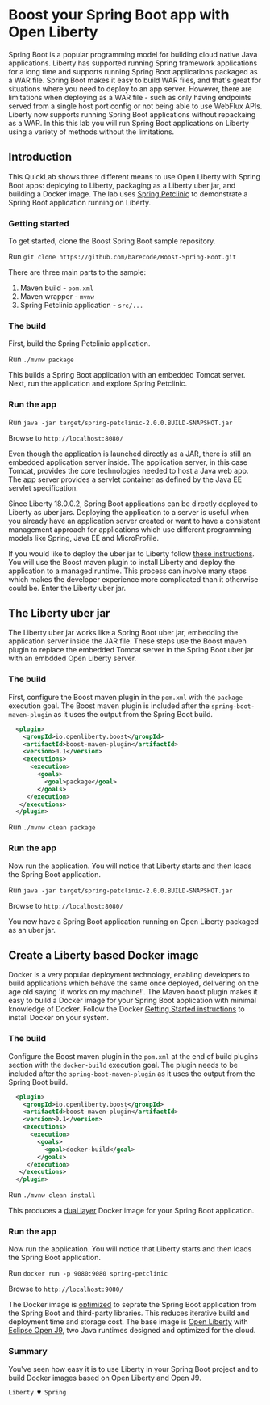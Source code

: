 # Boost your Spring Boot app with Open Liberty

Spring Boot is a popular programming model for building cloud native Java applications. Liberty has supported running Spring framework applications for a long time and supports running Spring Boot applications packaged as a WAR file. Spring Boot makes it easy to build WAR files, and that's great for situations where you need to deploy to an app server. However, there are limitations when deploying as a WAR file - such as only having endpoints served from a single host port config or not being able to use WebFlux APIs. Liberty now supports running Spring Boot applications without repackaing as a WAR. In this this lab you will run Spring Boot applications on Liberty using a variety of methods without the limitations.

## Introduction

This QuickLab shows three different means to use Open Liberty with Spring Boot apps: deploying to Liberty, packaging as a Liberty uber jar, and building a Docker image. The lab uses [Spring Petclinic](https://github.com/spring-projects/spring-petclinic) to demonstrate a Spring Boot application running on Liberty.

### Getting started

To get started, clone the Boost Spring Boot sample repository.

Run `git clone https://github.com/barecode/Boost-Spring-Boot.git`

There are three main parts to the sample:

1. Maven build - `pom.xml`
2. Maven wrapper - `mvnw`
3. Spring Petclinic application - `src/...`

### The build

First, build the Spring Petclinic application.

Run `./mvnw package`

This builds a Spring Boot application with an embedded Tomcat server. Next, run the application and explore Spring Petclinic.

### Run the app

Run `java -jar target/spring-petclinic-2.0.0.BUILD-SNAPSHOT.jar`

Browse to `http://localhost:8080/`

Even though the application is launched directly as a JAR, there is still an embedded application server inside. The application server, in this case Tomcat, provides the core technologies needed to host a Java web app. The app server provides a servlet container as defined by the Java EE servlet specification.

Since Liberty 18.0.0.2, Spring Boot applications can be directly deployed to Liberty as uber jars. Deploying the application to a server is useful when you already have an application server created or want to have a consistent management approach for applications which use different programming models like Spring, Java EE and MicroProfile.

If you would like to deploy the uber jar to Liberty follow [these instructions](Deploy-to-Liberty.md). You will use the Boost maven plugin to install Liberty and deploy the application to a managed runtime.  This process can involve many steps which makes the developer experience more complicated than it otherwise could be. Enter the Liberty uber jar.

## The Liberty uber jar

The Liberty uber jar works like a Spring Boot uber jar, embedding the application server inside the JAR file. These steps use the Boost maven plugin to replace the embedded Tomcat server in the Spring Boot uber jar with an embdded Open Liberty server.

### The build

First, configure the Boost maven plugin in the `pom.xml` with the `package` execution goal. The Boost maven plugin is included after the `spring-boot-maven-plugin` as it uses the output from the Spring Boot build.

```xml
  <plugin>
    <groupId>io.openliberty.boost</groupId>
    <artifactId>boost-maven-plugin</artifactId>
    <version>0.1</version>
    <executions>
      <execution>
        <goals>
          <goal>package</goal>
        </goals>
     </execution>
   </executions>
  </plugin>
```

Run `./mvnw clean package`

### Run the app

Now run the application. You will notice that Liberty starts and then loads the Spring Boot application.

Run `java -jar target/spring-petclinic-2.0.0.BUILD-SNAPSHOT.jar`

Browse to `http://localhost:8080/`

You now have a Spring Boot application running on Open Liberty packaged as an uber jar.

## Create a Liberty based Docker image

Docker is a very popular deployment technology, enabling developers to build applications which behave the same once deployed, delivering on the age old saying 'it works on my machine!'. The Maven boost plugin makes it easy to build a Docker image for your Spring Boot application with minimal knowledge of Docker. Follow the Docker [Getting Started instructions](https://www.docker.com/get-started) to install Docker on your system.

### The build

Configure the Boost maven plugin in the `pom.xml` at the end of build plugins section with the `docker-build` execution goal. The plugin needs to be included after the `spring-boot-maven-plugin` as it uses the output from the Spring Boot build.

```xml
  <plugin>
    <groupId>io.openliberty.boost</groupId>
    <artifactId>boost-maven-plugin</artifactId>
    <version>0.1</version>
    <executions>
      <execution>
        <goals>
          <goal>docker-build</goal>
        </goals>
     </execution>
   </executions>
  </plugin>
```

Run `./mvnw clean install`

This produces a [dual layer](https://openliberty.io/blog/2018/09/12/build-and-push-spring-boot-docker-images.html) Docker image for your Spring Boot application.

### Run the app

Now run the application. You will notice that Liberty starts and then loads the Spring Boot application.

Run `docker run -p 9080:9080 spring-petclinic`

Browse to `http://localhost:9080/`

The Docker image is [optimized](https://openliberty.io/blog/2018/06/29/optimizing-spring-boot-apps-for-docker.html) to seprate the Spring Boot application from the Spring Boot and third-party libraries. This reduces iterative build and deployment time and storage cost. The base image is [Open Liberty](https://openliberty.io/) with [Eclipse Open J9](https://www.eclipse.org/openj9/), two Java runtimes designed and optimized for the cloud.

### Summary

You've seen how easy it is to use Liberty in your Spring Boot project and to build Docker images based on Open Liberty and Open J9.

`Liberty ♥ Spring`
